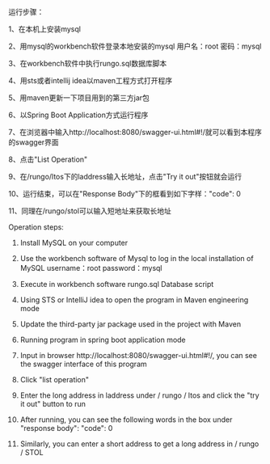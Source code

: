 运行步骤：

1、在本机上安装mysql

2、用mysql的workbench软件登录本地安装的mysql
   用户名：root
   密码：mysql

3、在workbench软件中执行rungo.sql数据库脚本

4、用sts或者intellij idea以maven工程方式打开程序

5、用maven更新一下项目用到的第三方jar包

6、以Spring Boot Application方式运行程序

7、在浏览器中输入http://localhost:8080/swagger-ui.html#!/就可以看到本程序的swagger界面

8、点击"List Operation"

9、在/rungo/ltos下的laddress输入长地址，点击"Try it out"按钮就会运行

10、运行结束，可以在"Response Body"下的框看到如下字样："code": 0

11、同理在/rungo/stol可以输入短地址来获取长地址



Operation steps:

1. Install MySQL on your computer

2. Use the workbench software of Mysql to log in the local installation of MySQL
   username：root
   password：mysql

3. Execute in workbench software rungo.sql Database script

4. Using STS or IntelliJ idea to open the program in Maven engineering mode

5. Update the third-party jar package used in the project with Maven

6. Running program in spring boot application mode

7. Input in browser http://localhost:8080/swagger-ui.html#!/, you can see the swagger interface of this program

8. Click "list operation"

9. Enter the long address in laddress under / rungo / ltos and click the "try it out" button to run

10. After running, you can see the following words in the box under "response body": "code": 0

11. Similarly, you can enter a short address to get a long address in / rungo / STOL
